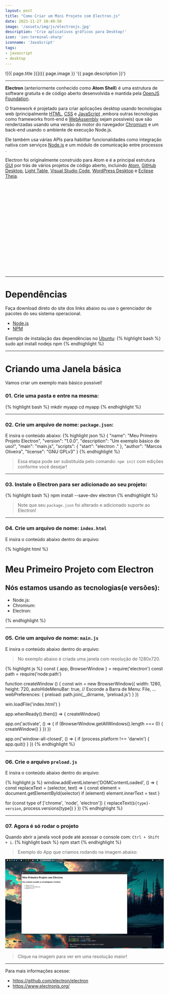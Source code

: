 ```yaml
---
layout: post
title: "Como Criar um Mini Projeto com Electron.js"
date: 2023-11-27 10:49:50
image: '/assets/img/js/electronjs.jpg'
description: 'Crie aplicativos gráficos para Desktop!'
icon: 'ion:terminal-sharp'
iconname: 'JavaScript'
tags:
- javascript
- desktop
---
```


![{{ page.title }}]({{ page.image }} '{{ page.description }}')

---

**Electron** (anteriormente conhecido como **Atom Shell**) é uma estrutura de software gratuita e de código aberto desenvolvida e mantida pela [OpenJS Foundation](https://openjsf.org/). 

O framework é projetado para criar aplicações desktop usando tecnologias web (principalmente [HTML](https://terminalroot.com.br/tags#html), [CSS](https://terminalroot.com.br/tags#css) e [JavaScript](https://terminalroot.com.br/tags#javascript) ,embora outras tecnologias como frameworks front-end e [WebAssembly](https://terminalroot.com.br/2023/02/como-transformar-seus-jogos-c-cpp-para-web-com-emscripten-sdl2.html) sejam possíveis) que são renderizadas usando uma versão do motor do navegador [Chromium](https://terminalroot.com.br/2023/09/top-10-extensoes-do-chrome-para-programadores.html) e um back-end usando o ambiente de execução Node.js. 

Ele também usa várias APIs para habilitar funcionalidades como integração nativa com serviços [Node.js](https://terminalroot.com.br/tags#nodejs) e um módulo de comunicação entre processos .

Electron foi originalmente construído para Atom e é a principal estrutura [GUI](https://terminalroot.com.br/tags#gui) por trás de vários projetos de código aberto, incluindo [Atom](https://terminalroot.com.br/2023/03/conheca-o-pulsar-o-retorno-de-jedi-do-atom.html), [GitHub Desktop](https://desktop.github.com/), [Light Table](https://github.com/LightTable/LightTable), [Visual Studio Code](https://terminalroot.com.br/tags#vscode), [WordPress Desktop](https://apps.wordpress.com/desktop/) e [Eclipse Theia](https://theia-ide.org/).


<!-- SQUARE - GAMES ROOT -->
<script async src="//pagead2.googlesyndication.com/pagead/js/adsbygoogle.js"></script>
<ins class="adsbygoogle"
style="display:inline-block;width:336px;height:280px"
data-ad-client="ca-pub-2838251107855362"
data-ad-slot="5351066970"></ins>
<script>
(adsbygoogle = window.adsbygoogle || []).push({});
</script>

---

# Dependências
Faça download direto do site dos links abaixo ou use o gerenciador de pacotes do seu sistema operacional.

+ [Node.js](https://nodejs.org/)
+ [NPM](https://www.npmjs.com/)

Exemplo de instalação das dependências no [Ubuntu](https://terminalroot.com.br/tags#ubuntu):
{% highlight bash %}
sudo apt install nodejs npm
{% endhighlight %}

---

# Criando uma Janela básica
Vamos criar um exemplo mais básico possível!

### 01. Crie uma pasta e entre na mesma:
{% highlight bash %}
mkdir myapp
cd myapp
{% endhighlight %}

---

### 02. Crie um arquivo de nome: `package.json`:
E insira o conteúdo abaixo:
{% highlight json %}
{
  "name": "Meu Primeiro Projeto Electron",
  "version": "1.0.0",
  "description": "Um exemplo básico de uso!",
  "main": "main.js",
  "scripts": {
    "start": "electron ."
  },
  "author": "Marcos Oliveira",
  "license": "GNU GPLv3"
}
{% endhighlight %}
> Essa etapa pode ser substituída pelo comando: `npm init` com edições conforme você desejar!

---

### 03. Instale o Electron para ser adicionado ao seu projeto:
{% highlight bash %}
npm install --save-dev electron
{% endhighlight %}
> Note que seu `package.json` foi alterado e adicionado suporte ao Electron!


<!-- RECTANGLE LARGE -->
<script async src="https://pagead2.googlesyndication.com/pagead/js/adsbygoogle.js"></script>
<!-- Informat -->
<ins class="adsbygoogle"
style="display:block"
data-ad-client="ca-pub-2838251107855362"
data-ad-slot="2327980059"
data-ad-format="auto"
data-full-width-responsive="true"></ins>
<script>
(adsbygoogle = window.adsbygoogle || []).push({});
</script>

---

### 04. Crie um arquivo de nome: `index.html`
E insira o conteúdo abaixo dentro do arquivo:

{% highlight html %}
<!DOCTYPE html>
<html>
  <head>
    <meta charset="UTF-8">
    <meta http-equiv="Content-Security-Policy" content="default-src 'self'; script-src 'self'">
    <title>Meu Primeiro Projeto com Electron</title>
  </head>
  <body>
    <h1>Meu Primeiro Projeto com Electron</h1>
    <h2>Nós estamos usando as tecnologias(e versões):</h2>
    <ul>
      <li>Node.js: <span id="node-version"></span></li>
      <li>Chromium: <span id="chrome-version"></span></li>
      <li>Electron: <span id="electron-version"></span></li>
    </ul>
  </body>
</html>
{% endhighlight %}

---

### 05. Crie um arquivo de nome: `main.js`
E insira o conteúdo abaixo dentro do arquivo:
> No exemplo abaixo é criada uma janela com resolução de 1280x720.

{% highlight js %}
const { app, BrowserWindow } = require('electron')
const path = require('node:path')

function createWindow () {
  const win = new BrowserWindow({
    width: 1280,
    height: 720,
    autoHideMenuBar: true, // Esconde a Barra de Menu: File, ...
    webPreferences: {
      preload: path.join(__dirname, 'preload.js')
    }
  })

  win.loadFile('index.html')
}

app.whenReady().then(() => {
  createWindow()

  app.on('activate', () => {
    if (BrowserWindow.getAllWindows().length === 0) {
      createWindow()
    }
  })
})

app.on('window-all-closed', () => {
  if (process.platform !== 'darwin') {
    app.quit()
  }
})
{% endhighlight %}

---

### 06. Crie o arquivo `preload.js`
E insira o conteúdo abaixo dentro do arquivo:

{% highlight js %}
window.addEventListener('DOMContentLoaded', () => {
  const replaceText = (selector, text) => {
    const element = document.getElementById(selector)
    if (element) element.innerText = text
  }

  for (const type of ['chrome', 'node', 'electron']) {
    replaceText(`${type}-version`, process.versions[type])
  }
})
{% endhighlight %}

---

### 07. Agora é só rodar o projeto
Quando abrir a janela você pode até acessar o console com: `Ctrl + Shift + i`.
{% highlight bash %}
npm start
{% endhighlight %}
> Exemplo do App que criamos rodando na imagem abaixo:

[![My App Electron](/assets/img/js/myapp-electron.jpg)](/assets/img/js/myapp-electron.jpg)
> Clique na imagem para ver em uma resolução maior!


<!-- RECTANGLE 2 - OnParagragraph -->
<script async src="//pagead2.googlesyndication.com/pagead/js/adsbygoogle.js"></script>
<ins class="adsbygoogle"
style="display:block; text-align:center;"
data-ad-layout="in-article"
data-ad-format="fluid"
data-ad-client="ca-pub-2838251107855362"
data-ad-slot="8549252987"></ins>
<script>
(adsbygoogle = window.adsbygoogle || []).push({});
</script>

---

Para mais informações acesse:
+ <https://github.com/electron/electron>
+ <https://www.electronjs.org/>

<!--
+ <https://en.wikipedia.org/wiki/Electron_(software_framework)>
+ <https://www.electronjs.org/docs/latest/tutorial/quick-start>
+ <https://stackoverflow.com/questions/39091964/remove-menubar-from-electron-app>
-->

